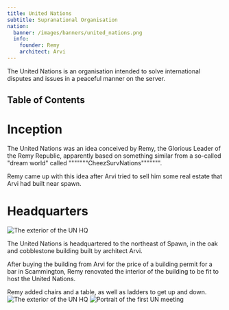 ```yaml
---
title: United Nations
subtitle: Supranational Organisation
nation:
  banner: /images/banners/united_nations.png
  info:
    founder: Remy
    architect: Arvi
---
```


The United Nations is an organisation intended to solve international disputes
and issues in a peaceful manner on the server.

## Table of Contents


# Inception

The United Nations was an idea conceived by Remy, the Glorious Leader of the
Remy Republic, apparently based on something similar from a so-called "dream
world" called """""""CheezSurvNations""""""".

Remy came up with this idea after Arvi tried to sell him some real estate that
Arvi had built near spawn.

# Headquarters

![The exterior of the UN HQ](/images/articles/unhq_exterior.png)

The United Nations is headquartered to the northeast of Spawn, in the oak and
cobblestone building built by architect Arvi.

After buying the building from Arvi for the price of a building permit for a
bar in Scammington, Remy renovated the interior of the building to be fit to
host the United Nations.

Remy added chairs and a table, as well as ladders to get up and down.
![The exterior of the UN HQ](/images/articles/unhq_interior.png)
![Portrait of the first UN meeting](/images/articles/unhq_portrait.png)